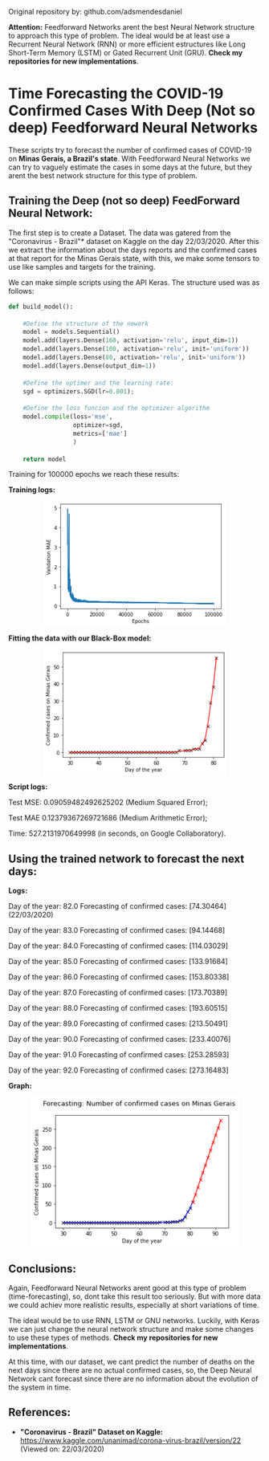 Original repository by: github.com/adsmendesdaniel

**Attention:** Feedforward Networks arent the best Neural Network structure to approach this type of problem. The ideal would be at least use a Recurrent Neural Network (RNN) or more efficient estructures like Long Short-Term Memory (LSTM) or Gated Recurrent Unit (GRU). **Check my repositories for new implementations**.

# Time Forecasting the COVID-19 Confirmed Cases With Deep (Not so deep) Feedforward Neural Networks

These scripts try to forecast the number of confirmed cases of COVID-19 on **Minas Gerais, a Brazil's state**. With Feedforward Neural Networks we can try to vaguely estimate the cases in some days at the future, but they arent the best network structure for this type of problem.

## Training the Deep (not so deep) FeedForward Neural Network:

The first step is to create a Dataset. The data was gatered from the "Coronavirus - Brazil"* dataset on Kaggle on the day 22/03/2020. After this we extract the information about the days reports and the confirmed cases at that report for the Minas Gerais state, with this, we make some tensors to use like samples and targets for the training.

We can make simple scripts using the API Keras. The structure used was as follows:


```python
def build_model():

    #Define the structure of the nework
    model = models.Sequential()
    model.add(layers.Dense(160, activation='relu', input_dim=1))
    model.add(layers.Dense(100, activation='relu', init='uniform'))
    model.add(layers.Dense(80, activation='relu', init='uniform'))
    model.add(layers.Dense(output_dim=1))

    #Define the optimer and the learning rate:
    sgd = optimizers.SGD(lr=0.001);

    #Define the loss funcion and the optimizer algorithm
    model.compile(loss='mse',
                  optimizer=sgd,
                  metrics=['mae']
                  )

    return model
```

Training for 100000 epochs we reach these results:

**Training logs:**
<p align="center">
<img src="logs.png" align=middle height=250.973825pt/>
</p>

**Fitting the data with our Black-Box model:**
<p align="center">
<img src="data_fit.png" align=middle height=250.973825pt/>
</p>

**Script logs:**

Test MSE: 0.09059482492625202 (Medium Squared Error);

Test MAE 0.12379367269721686 (Medium Arithmetic Error);

Time: 527.2131970649998 (in seconds, on Google Collaboratory).

## Using the trained network to forecast the next days:

**Logs:**

Day of the year:  82.0   Forecasting of confirmed cases:  [74.30464] (22/03/2020) 

Day of the year:  83.0   Forecasting of confirmed cases:  [94.14468] 

Day of the year:  84.0   Forecasting of confirmed cases:  [114.03029] 

Day of the year:  85.0   Forecasting of confirmed cases:  [133.91684] 

Day of the year:  86.0   Forecasting of confirmed cases:  [153.80338] 

Day of the year:  87.0   Forecasting of confirmed cases:  [173.70389] 

Day of the year:  88.0   Forecasting of confirmed cases:  [193.60515] 

Day of the year:  89.0   Forecasting of confirmed cases:  [213.50491] 

Day of the year:  90.0   Forecasting of confirmed cases:  [233.40076] 

Day of the year:  91.0   Forecasting of confirmed cases:  [253.28593] 

Day of the year:  92.0   Forecasting of confirmed cases:  [273.16483] 

**Graph:**
<p align="center">
<img src="forecasting.png" align=middle height=300pt/>
</p>

## Conclusions:

Again, Feedforward Neural Networks arent good at this type of problem (time-forecasting), so, dont take this result too seriously. But with more data we could achiev more realistic results, especially at short variations of time.

The ideal would be to use RNN, LSTM or GNU networks. Luckily, with Keras we can just change the neural network structure and make some changes to use these types of methods. **Check my repositories for new implementations**. 

At this time, with our dataset, we cant predict the number of deaths on the next days since there are no actual confirmed cases, so, the Deep Neural Network cant forecast since there are no information about the evolution of the system in time.

## References:
* **"Coronavirus - Brazil" Dataset on Kaggle:** https://www.kaggle.com/unanimad/corona-virus-brazil/version/22 (Viewed on: 22/03/2020)

